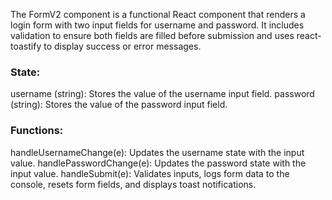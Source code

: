 The FormV2 component is a functional React component that renders a login form with two input fields for username and password. It includes validation to ensure both fields are filled before submission and uses react-toastify to display success or error messages.

### State:

username (string): Stores the value of the username input field.
password (string): Stores the value of the password input field.

### Functions:

handleUsernameChange(e): Updates the username state with the input value.
handlePasswordChange(e): Updates the password state with the input value.
handleSubmit(e): Validates inputs, logs form data to the console, resets form fields, and displays toast notifications.
